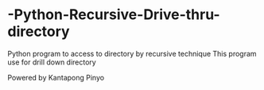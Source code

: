 # -Python-Recursive-Drive-thru-directory
Python program to access to directory by recursive technique
This program use for drill down directory

Powered by
Kantapong Pinyo
